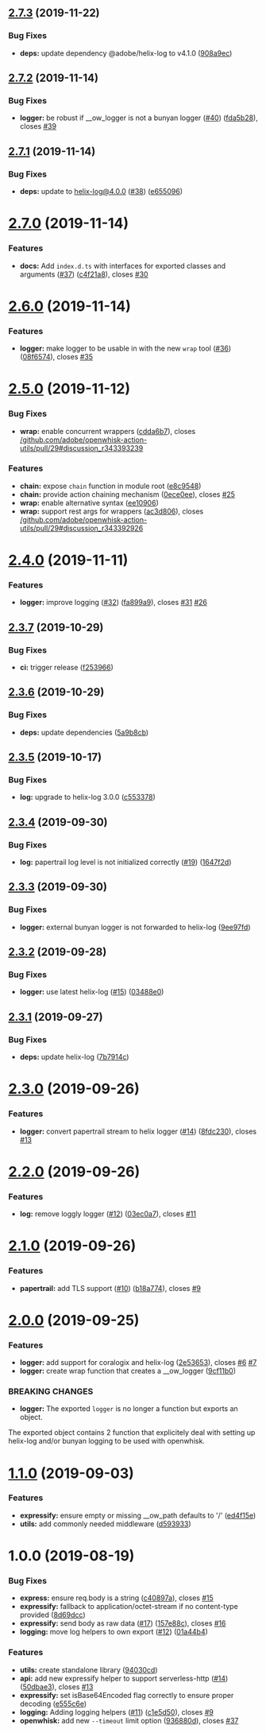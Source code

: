 ## [2.7.3](https://github.com/adobe/openwhisk-action-utils/compare/v2.7.2...v2.7.3) (2019-11-22)


### Bug Fixes

* **deps:** update dependency @adobe/helix-log to v4.1.0 ([908a9ec](https://github.com/adobe/openwhisk-action-utils/commit/908a9ec6b3a689fac9273ecbfb79c7d13df97836))

## [2.7.2](https://github.com/adobe/openwhisk-action-utils/compare/v2.7.1...v2.7.2) (2019-11-14)


### Bug Fixes

* **logger:** be robust if __ow_logger is not a bunyan logger ([#40](https://github.com/adobe/openwhisk-action-utils/issues/40)) ([fda5b28](https://github.com/adobe/openwhisk-action-utils/commit/fda5b282ff0b47f17b77cde57def1f06b8f346d1)), closes [#39](https://github.com/adobe/openwhisk-action-utils/issues/39)

## [2.7.1](https://github.com/adobe/openwhisk-action-utils/compare/v2.7.0...v2.7.1) (2019-11-14)


### Bug Fixes

* **deps:** update to helix-log@4.0.0 ([#38](https://github.com/adobe/openwhisk-action-utils/issues/38)) ([e655096](https://github.com/adobe/openwhisk-action-utils/commit/e6550967307d7b11871fe5853b048ff25862b4de))

# [2.7.0](https://github.com/adobe/openwhisk-action-utils/compare/v2.6.0...v2.7.0) (2019-11-14)


### Features

* **docs:** Add `index.d.ts` with interfaces for exported classes and arguments ([#37](https://github.com/adobe/openwhisk-action-utils/issues/37)) ([c4f21a8](https://github.com/adobe/openwhisk-action-utils/commit/c4f21a85ccaa2e1ce5845ccc0b6c127039a375e7)), closes [#30](https://github.com/adobe/openwhisk-action-utils/issues/30)

# [2.6.0](https://github.com/adobe/openwhisk-action-utils/compare/v2.5.0...v2.6.0) (2019-11-14)


### Features

* **logger:** make logger to be usable in with the new `wrap` tool ([#36](https://github.com/adobe/openwhisk-action-utils/issues/36)) ([08f6574](https://github.com/adobe/openwhisk-action-utils/commit/08f6574b63cab445d8d31b355f9c111ac5adc657)), closes [#35](https://github.com/adobe/openwhisk-action-utils/issues/35)

# [2.5.0](https://github.com/adobe/openwhisk-action-utils/compare/v2.4.0...v2.5.0) (2019-11-12)


### Bug Fixes

* **wrap:** enable concurrent wrappers ([cdda6b7](https://github.com/adobe/openwhisk-action-utils/commit/cdda6b705374c3e301884b77c77845b970379825)), closes [/github.com/adobe/openwhisk-action-utils/pull/29#discussion_r343393239](https://github.com//github.com/adobe/openwhisk-action-utils/pull/29/issues/discussion_r343393239)


### Features

* **chain:** expose `chain` function in module root ([e8c9548](https://github.com/adobe/openwhisk-action-utils/commit/e8c9548a42cf776b795d23de17b61a6e115c1fad))
* **chain:** provide action chaining mechanism ([0ece0ee](https://github.com/adobe/openwhisk-action-utils/commit/0ece0ee863739e68f2c801ac9f8c0fee4a0c3240)), closes [#25](https://github.com/adobe/openwhisk-action-utils/issues/25)
* **wrap:** enable alternative syntax ([ee10906](https://github.com/adobe/openwhisk-action-utils/commit/ee10906b23951b1f426fc40a9016095d7f9f38fe))
* **wrap:** support rest args for wrappers ([ac3d806](https://github.com/adobe/openwhisk-action-utils/commit/ac3d806b8434acb572c83fd23212569db055d654)), closes [/github.com/adobe/openwhisk-action-utils/pull/29#discussion_r343392926](https://github.com//github.com/adobe/openwhisk-action-utils/pull/29/issues/discussion_r343392926)

# [2.4.0](https://github.com/adobe/openwhisk-action-utils/compare/v2.3.7...v2.4.0) (2019-11-11)


### Features

* **logger:** improve logging ([#32](https://github.com/adobe/openwhisk-action-utils/issues/32)) ([fa899a9](https://github.com/adobe/openwhisk-action-utils/commit/fa899a9da33393c5731921a35eb263f116835088)), closes [#31](https://github.com/adobe/openwhisk-action-utils/issues/31) [#26](https://github.com/adobe/openwhisk-action-utils/issues/26)

## [2.3.7](https://github.com/adobe/openwhisk-action-utils/compare/v2.3.6...v2.3.7) (2019-10-29)


### Bug Fixes

* **ci:** trigger release ([f253966](https://github.com/adobe/openwhisk-action-utils/commit/f2539666d4cd0167037477f15bda9b17fa705ba7))

## [2.3.6](https://github.com/adobe/openwhisk-action-utils/compare/v2.3.5...v2.3.6) (2019-10-29)


### Bug Fixes

* **deps:** update dependencies ([5a9b8cb](https://github.com/adobe/openwhisk-action-utils/commit/5a9b8cbbf0c198c6e50807133a260c6d5286313f))

## [2.3.5](https://github.com/adobe/openwhisk-action-utils/compare/v2.3.4...v2.3.5) (2019-10-17)


### Bug Fixes

* **log:** upgrade to helix-log 3.0.0 ([c553378](https://github.com/adobe/openwhisk-action-utils/commit/c553378))

## [2.3.4](https://github.com/adobe/openwhisk-action-utils/compare/v2.3.3...v2.3.4) (2019-09-30)


### Bug Fixes

* **log:** papertrail log level is not initialized correctly ([#19](https://github.com/adobe/openwhisk-action-utils/issues/19)) ([1647f2d](https://github.com/adobe/openwhisk-action-utils/commit/1647f2d))

## [2.3.3](https://github.com/adobe/openwhisk-action-utils/compare/v2.3.2...v2.3.3) (2019-09-30)


### Bug Fixes

* **logger:** external bunyan logger is not forwarded to helix-log ([9ee97fd](https://github.com/adobe/openwhisk-action-utils/commit/9ee97fd))

## [2.3.2](https://github.com/adobe/openwhisk-action-utils/compare/v2.3.1...v2.3.2) (2019-09-28)


### Bug Fixes

* **logger:** use latest helix-log ([#15](https://github.com/adobe/openwhisk-action-utils/issues/15)) ([03488e0](https://github.com/adobe/openwhisk-action-utils/commit/03488e0))

## [2.3.1](https://github.com/adobe/openwhisk-action-utils/compare/v2.3.0...v2.3.1) (2019-09-27)


### Bug Fixes

* **deps:** update helix-log ([7b7914c](https://github.com/adobe/openwhisk-action-utils/commit/7b7914c))

# [2.3.0](https://github.com/adobe/openwhisk-action-utils/compare/v2.2.0...v2.3.0) (2019-09-26)


### Features

* **logger:** convert papertrail stream to helix logger ([#14](https://github.com/adobe/openwhisk-action-utils/issues/14)) ([8fdc230](https://github.com/adobe/openwhisk-action-utils/commit/8fdc230)), closes [#13](https://github.com/adobe/openwhisk-action-utils/issues/13)

# [2.2.0](https://github.com/adobe/openwhisk-action-utils/compare/v2.1.0...v2.2.0) (2019-09-26)


### Features

* **log:** remove loggly logger ([#12](https://github.com/adobe/openwhisk-action-utils/issues/12)) ([03ec0a7](https://github.com/adobe/openwhisk-action-utils/commit/03ec0a7)), closes [#11](https://github.com/adobe/openwhisk-action-utils/issues/11)

# [2.1.0](https://github.com/adobe/openwhisk-action-utils/compare/v2.0.0...v2.1.0) (2019-09-26)


### Features

* **papertrail:** add TLS support ([#10](https://github.com/adobe/openwhisk-action-utils/issues/10)) ([b18a774](https://github.com/adobe/openwhisk-action-utils/commit/b18a774)), closes [#9](https://github.com/adobe/openwhisk-action-utils/issues/9)

# [2.0.0](https://github.com/adobe/openwhisk-action-utils/compare/v1.1.0...v2.0.0) (2019-09-25)


### Features

* **logger:** add support for coralogix and helix-log ([2e53653](https://github.com/adobe/openwhisk-action-utils/commit/2e53653)), closes [#6](https://github.com/adobe/openwhisk-action-utils/issues/6) [#7](https://github.com/adobe/openwhisk-action-utils/issues/7)
* **logger:** create wrap function that creates a __ow_logger ([9cf11b0](https://github.com/adobe/openwhisk-action-utils/commit/9cf11b0))


### BREAKING CHANGES

* **logger:** The exported `logger` is no longer a function but exports an object.

The exported object contains 2 function that explicitely deal with setting up helix-log
and/or bunyan logging to be used with openwhisk.

# [1.1.0](https://github.com/adobe/openwhisk-action-utils/compare/v1.0.0...v1.1.0) (2019-09-03)


### Features

* **expressify:** ensure empty or missing __ow_path defaults to '/' ([ed4f15e](https://github.com/adobe/openwhisk-action-utils/commit/ed4f15e))
* **utils:** add commonly needed middleware ([d593933](https://github.com/adobe/openwhisk-action-utils/commit/d593933))

# 1.0.0 (2019-08-19)


### Bug Fixes

* **express:** ensure req.body is a string ([c40897a](https://github.com/adobe/openwhisk-action-utils/commit/c40897a)), closes [#15](https://github.com/adobe/openwhisk-action-utils/issues/15)
* **expressify:** fallback to application/octet-stream if no content-type provided ([8d69dcc](https://github.com/adobe/openwhisk-action-utils/commit/8d69dcc))
* **expressify:** send body as raw data ([#17](https://github.com/adobe/openwhisk-action-utils/issues/17)) ([157e88c](https://github.com/adobe/openwhisk-action-utils/commit/157e88c)), closes [#16](https://github.com/adobe/openwhisk-action-utils/issues/16)
* **logging:** move log helpers to own export ([#12](https://github.com/adobe/openwhisk-action-utils/issues/12)) ([01a44b4](https://github.com/adobe/openwhisk-action-utils/commit/01a44b4))


### Features

* **utils:** create standalone library ([94030cd](https://github.com/adobe/openwhisk-action-utils/commit/94030cd))
* **api:** add new expressify helper to support serverless-http ([#14](https://github.com/adobe/openwhisk-action-utils/issues/14)) ([50dbae3](https://github.com/adobe/openwhisk-action-utils/commit/50dbae3)), closes [#13](https://github.com/adobe/openwhisk-action-utils/issues/13)
* **expressify:** set isBase64Encoded flag correctly to ensure proper decoding ([e555c6e](https://github.com/adobe/openwhisk-action-utils/commit/e555c6e))
* **logging:** Adding logging helpers ([#11](https://github.com/adobe/openwhisk-action-utils/issues/11)) ([c1e5d50](https://github.com/adobe/openwhisk-action-utils/commit/c1e5d50)), closes [#9](https://github.com/adobe/openwhisk-action-utils/issues/9)
* **openwhisk:** add new `--timeout` limit option ([936880d](https://github.com/adobe/openwhisk-action-utils/commit/936880d)), closes [#37](https://github.com/adobe/openwhisk-action-utils/issues/37)
